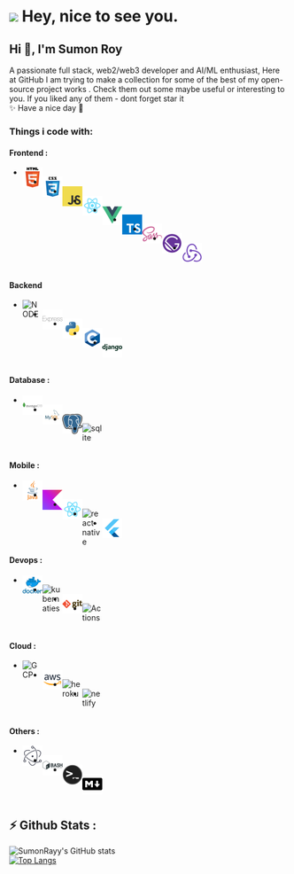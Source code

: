 <h1><img src="https://emojis.slackmojis.com/emojis/images/1531849430/4246/blob-sunglasses.gif?1531849430" width="30"/> Hey, nice to see you.</h1>

## Hi 👋, I'm Sumon Roy

<p>A passionate full stack, web2/web3 developer and AI/ML enthusiast, Here at GitHub I am trying to make a collection for some of the best of my open-source project works . Check them out some maybe useful or interesting to you. If you liked any of them - dont forget star it <br/>
✨ Have a nice day 👀</p>

### Things i code with:

#### Frontend :

- [<img align="left" alt="HTML5" width="36px" src="https://raw.githubusercontent.com/github/explore/80688e429a7d4ef2fca1e82350fe8e3517d3494d/topics/html/html.png" />]()
- [<img align="left" alt="CSS3" width="36px" src="https://raw.githubusercontent.com/github/explore/80688e429a7d4ef2fca1e82350fe8e3517d3494d/topics/css/css.png" />]()
- [<img align="left" alt="Javascript" width="36px" src="https://raw.githubusercontent.com/github/explore/80688e429a7d4ef2fca1e82350fe8e3517d3494d/topics/javascript/javascript.png" />]()
- [<img align="left" alt="REACT" width="36px" src="https://raw.githubusercontent.com/github/explore/80688e429a7d4ef2fca1e82350fe8e3517d3494d/topics/react/react.png" />](https://reactjs.org/)
- [<img align="left" alt="VUE" width="36px" src="https://raw.githubusercontent.com/github/explore/80688e429a7d4ef2fca1e82350fe8e3517d3494d/topics/vue/vue.png" />](https://vuejs.org/)
- [<img align="left" alt="typescript" width="36px" src="https://raw.githubusercontent.com/github/explore/80688e429a7d4ef2fca1e82350fe8e3517d3494d/topics/typescript/typescript.png" />](https://www.typescriptlang.org/)
- [<img align="left" alt="SCSS" width="36px" src="https://raw.githubusercontent.com/github/explore/80688e429a7d4ef2fca1e82350fe8e3517d3494d/topics/sass/sass.png" />](https://sass-lang.com/)
- [<img align="left" alt="docker" width="36px" src="https://raw.githubusercontent.com/github/explore/e94815998e4e0713912fed477a1f346ec04c3da2/topics/gatsby/gatsby.png" />](https://kotlinlang.org/)
- [<img align="left" alt="REDUX" width="36px" src="https://raw.githubusercontent.com/github/explore/80688e429a7d4ef2fca1e82350fe8e3517d3494d/topics/redux/redux.png" />](https://redux.js.org/)
<br />

#### Backend

- [<img align="left" alt="NODE" width="36px" src="https://avatars3.githubusercontent.com/u/9950313?s=200&v=4" />](https://nodejs.org/en/)
- [<img align="left" alt="express" width="36px" src="https://raw.githubusercontent.com/github/explore/80688e429a7d4ef2fca1e82350fe8e3517d3494d/topics/express/express.png" />](https://www.express.com/)
- [<img align="left" alt="python" width="36px" src="https://raw.githubusercontent.com/github/explore/80688e429a7d4ef2fca1e82350fe8e3517d3494d/topics/python/python.png" />](https://www.python.org/)
- [<img align="left" alt="C" width="36px" src="https://raw.githubusercontent.com/github/explore/80688e429a7d4ef2fca1e82350fe8e3517d3494d/topics/c/c.png" />](https://www.cprogramming.com/)
- [<img align="left" alt="django" width="36px" src="https://raw.githubusercontent.com/github/explore/80688e429a7d4ef2fca1e82350fe8e3517d3494d/topics/django/django.png" />](https://www.djangoproject.com/)
<br />

#### Database :

- [<img align="left" alt="mongodb" width="36px" src="https://raw.githubusercontent.com/github/explore/80688e429a7d4ef2fca1e82350fe8e3517d3494d/topics/mongodb/mongodb.png" />](https://www.mongodb.com/)
- [<img align="left" alt="mysql" width="36px" src="https://raw.githubusercontent.com/github/explore/80688e429a7d4ef2fca1e82350fe8e3517d3494d/topics/mysql/mysql.png" />](https://www.mysql.com/)
- [<img align="left" alt="postgresql" width="36px" src="https://raw.githubusercontent.com/github/explore/80688e429a7d4ef2fca1e82350fe8e3517d3494d/topics/postgresql/postgresql.png" />](https://www.postgresql.org/)
- [<img align="left" alt="sqlite" width="36px" src="https://www.sqlite.org/images/sqlite370_banner.gif" />](https://www.sqlite.org/index.html)
<br />

#### Mobile : 
- [<img align="left" alt="java" width="36px" src="https://raw.githubusercontent.com/github/explore/80688e429a7d4ef2fca1e82350fe8e3517d3494d/topics/java/java.png" />](https://www.java.com/en/)
- [<img align="left" alt="kotlin" width="36px" src="https://raw.githubusercontent.com/github/explore/80688e429a7d4ef2fca1e82350fe8e3517d3494d/topics/kotlin/kotlin.png" />](https://kotlinlang.org/)
- [<img align="left" alt="react-native" width="36px" src="https://raw.githubusercontent.com/github/explore/80688e429a7d4ef2fca1e82350fe8e3517d3494d/topics/react-native/react-native.png" />](https://reactnative.dev/)
- [<img align="left" alt="react-native" width="36px" src="https://avatars.githubusercontent.com/u/12504344" />](https://expo.io/)
- [<img align="left" alt="flutter" width="36px" src="https://raw.githubusercontent.com/github/explore/80688e429a7d4ef2fca1e82350fe8e3517d3494d/topics/flutter/flutter.png" />](https://kotlinlang.org/)

<br />

#### Devops :

- [<img align="left" alt="docker" width="36px" src="https://raw.githubusercontent.com/github/explore/80688e429a7d4ef2fca1e82350fe8e3517d3494d/topics/docker/docker.png" />](https://www.docker.com/)
- [<img align="left" alt="kubernaties" width="36px" src="https://avatars3.githubusercontent.com/u/13629408?s=200&v=4" />](https://kubernetes.io/)
- [<img align="left" alt="git" width="36px" src="https://raw.githubusercontent.com/github/explore/80688e429a7d4ef2fca1e82350fe8e3517d3494d/topics/git/git.png" />](https://github.com/)
- [<img align="left" alt="Actions" width="36px" src="https://avatars0.githubusercontent.com/u/44036562?s=200&v=4" />](https://github.com/features/actions)
<br />

#### Cloud :

- [<img align="left" alt="GCP" width="36px" src="https://avatars0.githubusercontent.com/u/2810941?s=200&v=4" />](https://cloud.google.com/)
- [<img align="left" alt="AWS" width="36px" src="https://raw.githubusercontent.com/github/explore/fbceb94436312b6dacde68d122a5b9c7d11f9524/topics/aws/aws.png" />](https://aws.amazon.com/)
- [<img align="left" alt="heroku" width="36px" src="https://avatars3.githubusercontent.com/u/23211?s=200&v=4" />](http://www.heroku.com/)
- [<img align="left" alt="netlify" width="36px" src="https://avatars0.githubusercontent.com/u/7892489?s=200&v=4" />](https://www.netlify.com/)
<br />

#### Others :

- [<img align="left" alt="electron" width="36px" src="https://raw.githubusercontent.com/github/explore/80688e429a7d4ef2fca1e82350fe8e3517d3494d/topics/electron/electron.png" />](https://www.electronjs.org/)
- [<img align="left" alt="bash" width="36px" src="https://raw.githubusercontent.com/github/explore/80688e429a7d4ef2fca1e82350fe8e3517d3494d/topics/bash/bash.png" />](https://www.youtube.com/channel/UC39bf-FZ8f4Om1TJKYY9klQ?view_as=subscriber)
- [<img align="left" alt="terminal" width="36px" src="https://raw.githubusercontent.com/github/explore/80688e429a7d4ef2fca1e82350fe8e3517d3494d/topics/terminal/terminal.png" />](https://www.youtube.com/channel/UC39bf-FZ8f4Om1TJKYY9klQ?view_as=subscriber)
- [<img align="left" alt="markdown" width="36px" src="https://raw.githubusercontent.com/github/explore/80688e429a7d4ef2fca1e82350fe8e3517d3494d/topics/markdown/markdown.png" />](https://www.youtube.com/channel/UC39bf-FZ8f4Om1TJKYY9klQ?view_as=subscriber)
<br />

## ⚡ Github Stats :
![SumonRayy's GitHub stats](https://github-readme-stats.vercel.app/api?username=SumonRayy&show_icons=true&theme=tokyonight)
<br />
[![Top Langs](https://github-readme-stats.vercel.app/api/top-langs/?username=SumonRayy&show_icons=true&theme=tokyonight)](https://github.com/SumonRayy/SumonRayy)




